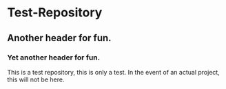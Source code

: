 # Test-Repository
## Another header for fun.
### Yet another header for fun.

This is a test repository, this is only a test. In the event of an actual project,
this will not be here.

